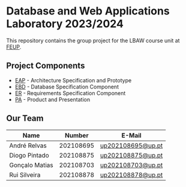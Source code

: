 # Database and Web Applications Laboratory 2023/2024

This repository contains the group project for the LBAW course unit at [FEUP](https://sigarra.up.pt/feup/pt/web_page.inicial).

## Project Components

- [EAP](docs/EAP.md) - Architecture Specification and Prototype
- [EBD](docs/EBD.md) - Database Specification Component
- [ER](docs/ER.md) - Requirements Specification Component
- [PA](docs/PA.md) - Product and Presentation

## Our Team
| Name             | Number    | E-Mail             |
| ---------------- | --------- | ------------------ |
| André Relvas     | 202108695 | up202108695@up.pt  |
| Diogo Pintado    | 202108875 | up202108875@up.pt  |
| Gonçalo Matias   | 202108703 | up202108703@up.pt  |
| Rui Silveira     | 202108878 | up202108878@up.pt  |

